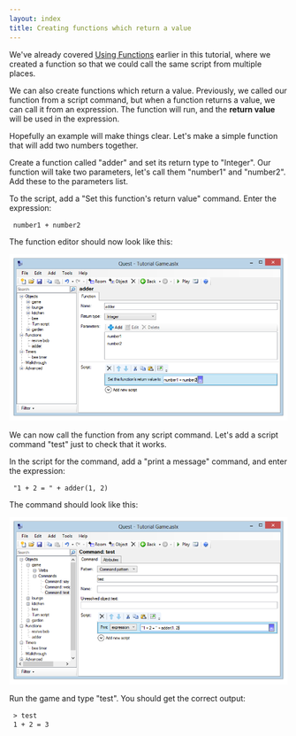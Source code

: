 ```yaml
---
layout: index
title: Creating functions which return a value
---
```


We've already covered [Using Functions](more_things_to_do_with_objects.html#Using_Functions) earlier in this tutorial, where we created a function so that we could call the same script from multiple places.

We can also create functions which return a value. Previously, we called our function from a script command, but when a function returns a value, we can call it from an expression. The function will run, and the **return value** will be used in the expression.

Hopefully an example will make things clear. Let's make a simple function that will add two numbers together.

Create a function called "adder" and set its return type to "Integer". Our function will take two parameters, let's call them "number1" and "number2". Add these to the parameters list.

To the script, add a "Set this function's return value" command. Enter the expression:

     number1 + number2

The function editor should now look like this:

![](Functionvalue.png "Functionvalue.png")

We can now call the function from any script command. Let's add a script command "test" just to check that it works.

In the script for the command, add a "print a message" command, and enter the expression:

     "1 + 2 = " + adder(1, 2)

The command should look like this:

![](Callfunction.png "Callfunction.png")

Run the game and type "test". You should get the correct output:

     > test
     1 + 2 = 3
